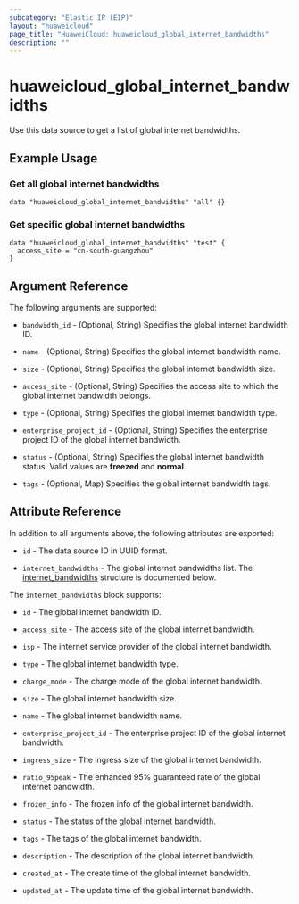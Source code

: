 ```yaml
---
subcategory: "Elastic IP (EIP)"
layout: "huaweicloud"
page_title: "HuaweiCloud: huaweicloud_global_internet_bandwidths"
description: ""
---
```


# huaweicloud_global_internet_bandwidths

Use this data source to get a list of global internet bandwidths.

## Example Usage

### Get all global internet bandwidths

```hcl
data "huaweicloud_global_internet_bandwidths" "all" {}
```

### Get specific global internet bandwidths

```hcl
data "huaweicloud_global_internet_bandwidths" "test" {
  access_site = "cn-south-guangzhou"
}
```

## Argument Reference

The following arguments are supported:

* `bandwidth_id` - (Optional, String) Specifies the global internet bandwidth ID.

* `name` - (Optional, String) Specifies the global internet bandwidth name.

* `size` - (Optional, String) Specifies the global internet bandwidth size.

* `access_site` - (Optional, String) Specifies the access site to which the global internet bandwidth belongs.

* `type` - (Optional, String) Specifies the global internet bandwidth type.

* `enterprise_project_id` - (Optional, String) Specifies the enterprise project ID of the global internet bandwidth.

* `status` - (Optional, String) Specifies the global internet bandwidth status. Valid values are **freezed** and **normal**.

* `tags` - (Optional, Map) Specifies the global internet bandwidth tags.

## Attribute Reference

In addition to all arguments above, the following attributes are exported:

* `id` - The data source ID in UUID format.

* `internet_bandwidths` - The global internet bandwidths list.
  The [internet_bandwidths](#attrblock--internet_bandwidths) structure is documented below.

<a name="attrblock--internet_bandwidths"></a>
The `internet_bandwidths` block supports:

* `id` - The global internet bandwidth ID.

* `access_site` - The access site of the global internet bandwidth.

* `isp` - The internet service provider of the global internet bandwidth.

* `type` - The global internet bandwidth type.

* `charge_mode` - The charge mode of the global internet bandwidth.

* `size` - The global internet bandwidth size.

* `name` - The global internet bandwidth name.

* `enterprise_project_id` - The enterprise project ID of the global internet bandwidth.

* `ingress_size` - The ingress size of the global internet bandwidth.

* `ratio_95peak` - The enhanced 95% guaranteed rate of the global internet bandwidth.

* `frozen_info` - The frozen info of the global internet bandwidth.

* `status` - The status of the global internet bandwidth.

* `tags` - The tags of the global internet bandwidth.

* `description` - The description of the global internet bandwidth.

* `created_at` - The create time of the global internet bandwidth.

* `updated_at` - The update time of the global internet bandwidth.
